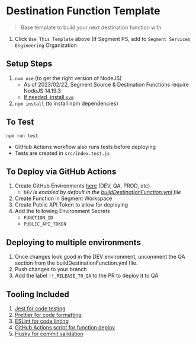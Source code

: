 # Destination Function Template
> Base template to build your next destination function with 

1. Click `Use This Template` above (If Segment PS, add to `Segment Services Engineering` Organization

## Setup Steps 
1. `nvm use` (to get the right version of NodeJS)
    - As of 2023/02/22, Segment Source & Destination Functions require NodeJS 14.19.3
    - [If needed, install `nvm`](https://github.com/nvm-sh/nvm#install--update-script)
2. `npm install` (to install npm dependencies)


## To Test
`npm run test`
- GitHub Actions workflow also runs tests before deploying
- Tests are created in `src/index.test.js`

## To Deploy via GitHub Actions
1. Create GitHub Environments [here](https://github.com/segment-services-eng/destination-function-template/settings/environments) (DEV, QA, PROD, etc)
    - *`DEV` is enabled by default in the [buildDestinationFunction.yml](https://github.com/segment-services-eng/destination-function-template/blob/main/.github/workflows/buildDestinationFunction.yml) file*
2. Create Function in Segment Workspace
3. Create Public API Token to allow for deploying
3. Add the following Environment Secrets
    - `FUNCTION_ID`
    - `PUBLIC_API_TOKEN`

## Deploying to multiple environments
1. Once changes look good in the DEV environment, uncomment the QA section from the buildDestinationFunction.yml file.
2. Push changes to your branch
3. Add the label `!!_RELEASE_TO_QA` to the PR to deploy it to QA

## Tooling Included
1. [Jest for code testing](https://jestjs.io/docs/expect)
2. [Prettier for code formatting](https://prettier.io/)
3. [ESLint for code linting](https://eslint.org/)
4. [GitHub Actions script for function deploy](https://docs.github.com/en/actions)
5. [Husky for commit validation](https://github.com/typicode/husky)
